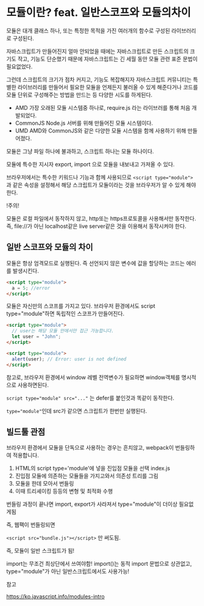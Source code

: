 # 모듈이란? feat. 일반스코프와 모듈의차이

모듈은 대개 클래스 하나, 또는 특정한 목적을 가진 여러개의 함수로 구성된 라이브러리로 구성된다.

자바스크립트가 만들어진지 얼마 안되었을 때에는 자바스크립트로 만든 스크립트의 크기도 작고, 기능도 단순했기 때문에 자바스크립트는 긴 세월 동안 모듈 관련 표준 문법이 필요없었다.

그런데 스크립트의 크기가 점차 커지고, 기능도 복잡해지자 자바스크립트 커뮤니티는 특별한 라이브러리를 만들어서 필요한 모듈을 언제든지 불러올 수 있게 해준다거나 코드를 모듈 단위로 구성해주는 방법을 만드는 등 다양한 시도를 하게된다.



- AMD
  가장 오래된 모듈 시스템중 하나로, require.js 라는 라이브러를 통해 처음 개발되었다.
- CommonJS
  Node.js 서버를 위해 만들어진 모듈 시스템이다.
- UMD
  AMD와 CommonJS와 같은 다양한 모듈 시스템을 함께 사용하기 위해 만들어졌다.



모듈은 그냥 파일 하나에 불과하고, 스크립트 하나는 모듈 하나이다.

모듈에 특수한 지시자 export, import 으로 모듈을 내보내고 가져올 수 있다.



브라우저에서는 특수한 키워드나 기능과 함께 사용되므로 `<script type="module">` 과 같은 속성을 설정해서 해당 스크립트가 모듈이라는 것을 브라우저가 알 수 있게 해야한다.



!주의!

모듈은 로컬 파일에서 동작하지 않고, http또는 https프로토콜을 사용해서만 동작한다.
즉, file://가 아닌 localhost같은 live server같은 것을 이용해서 동작시켜야 한다.



## 일반 스코프와 모듈의 차이



모듈은 항상 엄격모드로 실행된다. 즉 선언되지 않은 변수에 값을 할당하는 코드는 에러를 발생시킨다.

```html
<script type="module">
  a = 5; //error
</script>
```

모듈은 자신만의 스코프를 가지고 있다. 
브라우저 환경에서도 script type="module"하면 독립적인 스코프가 만들어진다.

```html
<script type="module">
  // user는 해당 모듈 안에서만 접근 가능합니다.
  let user = "John";
</script>

<script type="module">
  alert(user); // Error: user is not defined
</script>
```



참고로, 브라우저 환경에서 window 레벨 전역변수가 필요하면 window객체를 명시적으로 사용하면된다.

`script type="module" src="..."` 는 defer를 붙인것과 똑같이 동작한다.

`type="module"`인데 src가 같으면 스크립트가 한번만 실행된다.





## 빌드툴 관점

브라우저 환경에서 모듈을 단독으로 사용하는 경우는 흔치않고, webpack이 번들링하여 적용합니다.

1. HTML의 script type='module'에 넣을 진입점 모듈을 선택 index.js
2. 진입점 모듈에 의존하는 모듈들을 가지고와서 의존성 트리를 그림
3. 모듈을 한데 모아서 번들링
4. 이때 트리셰이킹 등등의 변형 및 최적화 수행



번들링 과정이 끝나면 import, export가 사라져서 type="module"이 더이상 필요없게됨

즉, 웹팩이 번들링되면

`<script src="bundle.js"></script>` 만 써도됨.

즉, 모듈이 일반 스크립트가 됨!





import는 무조건 최상단에서 쓰여야함!
import()는 동적 import 문법으로 상관없고, type="module"가 아닌 일반스크립트에서도 사용가능!





참고

https://ko.javascript.info/modules-intro



